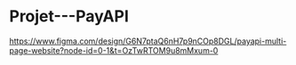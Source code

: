 # Projet---PayAPI

https://www.figma.com/design/G6N7ptaQ6nH7p9nCOp8DGL/payapi-multi-page-website?node-id=0-1&t=OzTwRTOM9u8mMxum-0